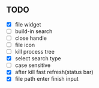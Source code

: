 ## TODO

- [x] file widget
- [ ] build-in search
- [ ] close handle
- [ ] file icon
- [ ] kill process tree
- [x] select search type
- [ ] case sensitive
- [x] after kill fast refresh(status bar)
- [x] file path enter finish input
